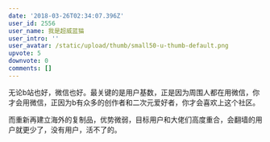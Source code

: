 ```yaml
---
date: '2018-03-26T02:34:07.396Z'
user_id: 2556
user_name: 我是超威蓝猫
user_intro: ''
user_avatar: /static/upload/thumb/small50-u-thumb-default.png
upvote: 5
downvote: 0
comments: []
---
```


无论b站也好，微信也好。最关键的是用户基数，正是因为周围人都在用微信，你才会用微信，正因为b有众多的创作者和二次元爱好者，你才会喜欢上这个社区。

而重新再建立海外的复制品，优势微弱，目标用户和大佬们高度重合，会翻墙的用户就更少了，没有用户，活不了的。
